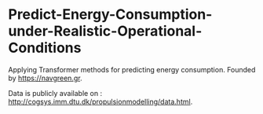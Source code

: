 # Predict-Energy-Consumption-under-Realistic-Operational-Conditions
Applying Transformer methods for predicting energy consumption. Founded by https://navgreen.gr.

Data is publicly available on : http://cogsys.imm.dtu.dk/propulsionmodelling/data.html.